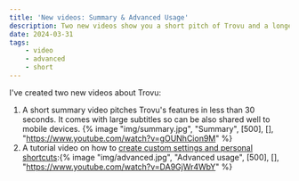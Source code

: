 ```yaml
---
title: 'New videos: Summary & Advanced Usage'
description: Two new videos show you a short pitch of Trovu and a longer tutorial for custom settings.
date: 2024-03-31
tags:
    - video
    - advanced
    - short
---
```


I've created two new videos about Trovu:

1.  A short summary video pitches Trovu's features in less than 30 seconds. It comes with large subtitles so can be also shared well to mobile devices. {% image "img/summary.jpg", "Summary", [500], [], "https://www.youtube.com/watch?v=gOUNhCion9M" %}
1.  A tutorial video on how to [create custom settings and personal shortcuts](/docs/users/advanced):{% image "img/advanced.jpg", "Advanced usage", [500], [], "https://www.youtube.com/watch?v=DA9GjWr4WbY" %}
